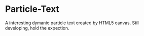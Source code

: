 # Particle-Text
A interesting dymanic particle text created by HTML5 canvas.
Still developing, hold the expection.
